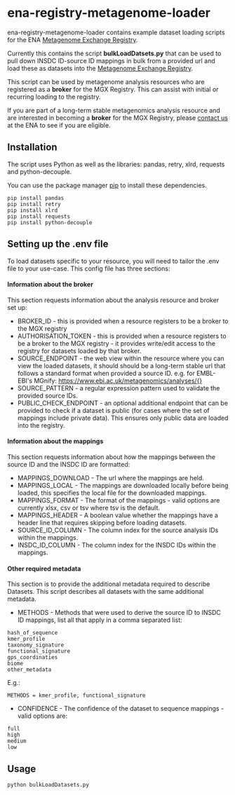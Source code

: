 # ena-registry-metagenome-loader

ena-registry-metagenome-loader contains example dataset loading scripts for the ENA [Metagenome Exchange Registry](https://www.ebi.ac.uk/ena/registry/metagenome/api/).

Currently this contains the script **bulkLoadDatsets.py** that can be used to pull down INSDC ID-source ID mappings in bulk
from a provided url and load these as datasets into the [Metagenome Exchange Registry](https://www.ebi.ac.uk/ena/registry/metagenome/api/).

This script can be used by metagenome analysis resources who are registered as a **broker** for the MGX Registry. This can assist 
with initial or recurring loading to the registry.

If you are part of a long-term stable metagenomics analysis resource and are
interested in becoming a **broker** for the MGX Registry, please [contact us](https://www.ebi.ac.uk/ena/browser/support) 
at the ENA to see if you are eligible. 

## Installation

The script uses Python as well as the libraries: pandas, retry, xlrd, requests and python-decouple.

You can use the package manager [pip](https://pip.pypa.io/en/stable/) to install these dependencies.

```
pip install pandas
pip install retry
pip install xlrd
pip install requests
pip install python-decouple
```

## Setting up the .env file

To load datasets specific to your resource, you will need to tailor the .env file to your use-case. This 
config file has three sections:

#### Information about the broker 

This section requests information about the analysis resource and broker set up:

- BROKER_ID - this is provided when a resource registers to be a broker to the MGX registry
- AUTHORISATION_TOKEN - this is provided when a resource registers to be a broker to the MGX registry - it provides 
write/edit access to the registry for datasets loaded by that broker.
- SOURCE_ENDPOINT - the web view within the resource where you can view the loaded datasets, it should should be a 
long-term stable url that follows a standard format when provided a source ID. e.g. for EMBL-EBI's MGnify: https://www.ebi.ac.uk/metagenomics/analyses/{}
- SOURCE_PATTERN - a regular expression pattern used to validate the provided source IDs.
- PUBLIC_CHECK_ENDPOINT - an optional additional endpoint that can be provided to check if a dataset is public (for cases 
where the set of mappings include private data). This ensures only public data are loaded into the registry.

#### Information about the mappings

This section requests information about how the mappings between the source ID and the INSDC ID are 
formatted:

- MAPPINGS_DOWNLOAD - The url where the mappings are held.
- MAPPINGS_LOCAL - The mappings are downloaded locally before being loaded, this specifies the local file 
for the downloaded mappings.
- MAPPINGS_FORMAT - The format of the mappings - valid options are currently xlsx, csv or tsv where tsv is the default.
- MAPPINGS_HEADER - A boolean value whether the mappings have a header line that requires skipping before loading datasets.
- SOURCE_ID_COLUMN - The column index for the source analysis IDs within the mappings.
- INSDC_ID_COLUMN - The column index for the INSDC IDs within the mappings.

#### Other required metadata

This section is to provide the additional metadata required to describe Datasets. This script describes all datasets 
with the same additional metadata.

- METHODS - Methods that were used to derive the source ID to INSDC ID mappings, list all that apply in a comma separated list:

```
hash_of_sequence
kmer_profile
taxonomy_signature
functional_signature
gps_coordinaties
biome
other_metadata
```

E.g.:

```
METHODS = kmer_profile, functional_signature
```

- CONFIDENCE - The confidence of the dataset to sequence mappings - valid options are:

```
full
high
medium
low
```

## Usage

```
python bulkLoadDatasets.py
```